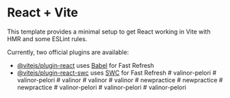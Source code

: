 # React + Vite

This template provides a minimal setup to get React working in Vite with HMR and some ESLint rules.

Currently, two official plugins are available:

- [@vitejs/plugin-react](https://github.com/vitejs/vite-plugin-react/blob/main/packages/plugin-react/README.md) uses [Babel](https://babeljs.io/) for Fast Refresh
- [@vitejs/plugin-react-swc](https://github.com/vitejs/vite-plugin-react-swc) uses [SWC](https://swc.rs/) for Fast Refresh
#   v a l i n o r - p e l o r i  
 #   v a l i n o r - p e l o r i  
 #   v a l i n o r  
 #   v a l i n o r  
 #   v a l i n o r  
 #   n e w p r a c t i c e  
 #   n e w p r a c t i c e  
 #   n e w p r a c t i c e  
 #   v a l i n o r - p e l o r i  
 #   v a l i n o r - p e l o r i  
 #   v a l i n o r - p e l o r i  
 